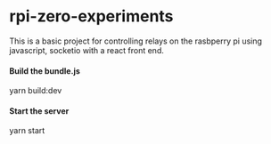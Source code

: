 # rpi-zero-experiments
This is a basic project for controlling relays on the rasbperry pi using javascript, socketio with a react front end.

#### Build the bundle.js

yarn build:dev

#### Start the server

yarn start

